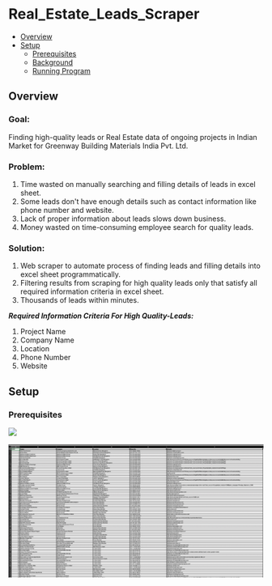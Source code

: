 Real_Estate_Leads_Scraper
=======

- [Overview](#Overview)
- [Setup](#Setup)
    - [Prerequisites](#Prerequisites)
    - [Background](#Background)
    - [Running Program](#Running-Program)

Overview
------

### Goal:

Finding high-quality leads or Real Estate data of ongoing projects in Indian Market for Greenway Building Materials India Pvt. Ltd. 

### Problem: 
1) Time wasted on manually searching and filling details of leads in excel sheet.
2) Some leads don't have enough details such as contact information like phone number and website.
3) Lack of proper information about leads slows down business.
4) Money wasted on time-consuming employee search for quality leads.

### Solution:
1) Web scraper to automate process of finding leads and filling details into excel sheet programmatically.
2) Filtering results from scraping for high quality leads only that satisfy all required information criteria in excel sheet.
3) Thousands of leads within minutes.


___Required Information Criteria For High Quality-Leads:___
1) Project Name
2) Company Name
3) Location
4) Phone Number
5) Website 


Setup
------

### Prerequisites


<a href="https://asciinema.org/a/291902?autoplay=1"><img src="https://asciinema.org/a/291902.png" width="836"/></a>

![](images/output_img.png?raw=true)

